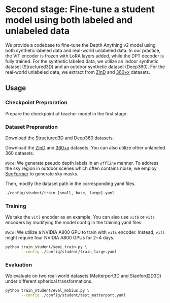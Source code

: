 # Second stage: Fine-tune a student model using both labeled and unlabeled data

We provide a codebase to fine-tune the Depth Anything v2 model using both synthetic labeled data and real-world unlabeled data. In our practice, the ViT encoder is frozen with LoRA layers added, while the DPT decoder is fully trained. For the synthetic labeled data, we utilize an indoor synthetic dataset (Structured3D) and an outdoor synthetic dataset (Deep360). For the real-world unlabeled data, we extract from [ZInD](https://github.com/zillow/zind) and [360+x](https://x360dataset.github.io/) datasets.

## Usage

### Checkpoint Prepraration

Prepare the checkpoint of teacher model in the first stage.

### Dataset Prepraration

Download the [Structured3D](https://structured3d-dataset.org/) and [Deep360](https://github.com/nju-ee/MODE-2022) datasets.

Download the [ZInD](https://github.com/zillow/zind) and [360+x](https://x360dataset.github.io/) datasets. You can also utilize other unlabeled 360 datasets. 

*`Note`*: We generate pseudo depth labels in an *`offline`* manner. To address the sky region in outdoor scenes which often contains noise, we employ [SegFormer](https://github.com/NVlabs/SegFormer) to generate sky masks.

Then, modify the dataset path in the corresponding yaml files.

```bash
./config/student/train_[small, base, large].yaml
```

### Training

We take the `vitl` encoder as an example. You can also use `vitb` or `vits` encoders by modifying the model config in the training yaml files.

*`Note`*: We utilize a NVIDIA A800 GPU to train with `vits` encoder. Instead, `vitl` might require four NVIDIA A800 GPUs for 2~4 days.

```bash
python train_student/semi_train.py \
       --config ./config/student/train_large.yaml
```

### Evaluation

We evaluate on two real-world datasets (Matterport3D and Stanford2D3D) under different spherical transformations.

```bash
python train_student/eval_mobius.py \
       --config ./config/student/test_matterport.yaml
```